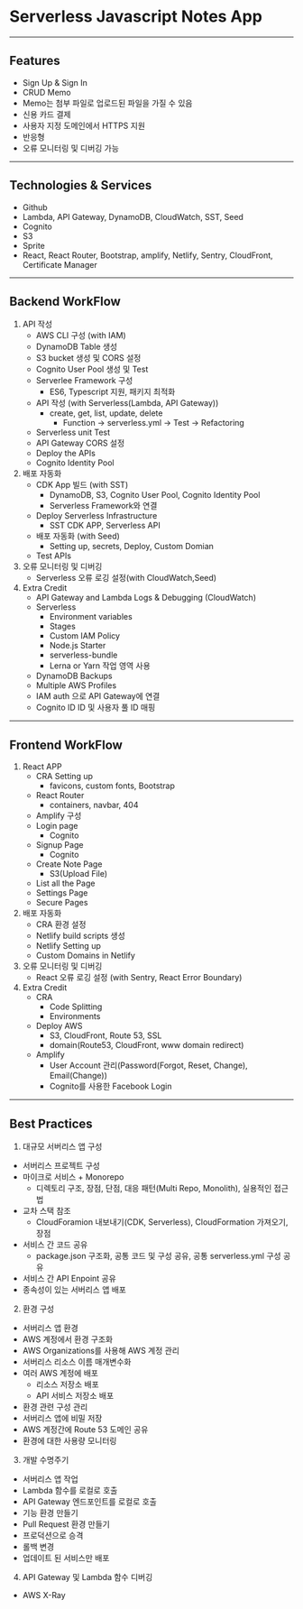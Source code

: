# Serverless Javascript Notes App

---

## Features

- Sign Up & Sign In
- CRUD Memo
- Memo는 첨부 파일로 업로드된 파일을 가질 수 있음
- 신용 카드 결제
- 사용자 지정 도메인에서 HTTPS 지원
- 반응형
- 오류 모니터링 및 디버깅 가능

---

## Technologies & Services

- Github
- Lambda, API Gateway, DynamoDB, CloudWatch, SST, Seed
- Cognito
- S3
- Sprite
- React, React Router, Bootstrap, amplify, Netlify, Sentry, CloudFront, Certificate Manager

---

## Backend WorkFlow

1. API 작성
   - AWS CLI 구성 (with IAM)
   - DynamoDB Table 생성
   - S3 bucket 생성 및 CORS 설정
   - Cognito User Pool 생성 및 Test
   - Serverlee Framework 구성
     - ES6, Typescript 지원, 패키지 최적화
   - API 작성 (with Serverless(Lambda, API Gateway))
     - create, get, list, update, delete
       - Function -> serverless.yml -> Test -> Refactoring
   - Serverless unit Test
   - API Gateway CORS 설정
   - Deploy the APIs
   - Cognito Identity Pool
2. 배포 자동화
   - CDK App 빌드 (with SST)
     - DynamoDB, S3, Cognito User Pool, Cognito Identity Pool
     - Serverless Framework와 연결
   - Deploy Serverless Infrastructure
     - SST CDK APP, Serverless API
   - 배포 자동화 (with Seed)
     - Setting up, secrets, Deploy, Custom Domian
   - Test APIs
3. 오류 모니터링 및 디버깅
   - Serverless 오류 로깅 설정(with CloudWatch,Seed)
4. Extra Credit
   - API Gateway and Lambda Logs & Debugging (CloudWatch)
   - Serverless
     - Environment variables
     - Stages
     - Custom IAM Policy
     - Node.js Starter
     - serverless-bundle
     - Lerna or Yarn 작업 영역 사용
   - DynamoDB Backups
   - Multiple AWS Profiles
   - IAM auth 으로 API Gateway에 연결
   - Cognito ID ID 및 사용자 풀 ID 매핑

---

## Frontend WorkFlow

1. React APP
   - CRA Setting up
     - favicons, custom fonts, Bootstrap
   - React Router
     - containers, navbar, 404
   - Amplify 구성
   - Login page
     - Cognito
   - Signup Page
     - Cognito
   - Create Note Page
     - S3(Upload File)
   - List all the Page
   - Settings Page
   - Secure Pages
2. 배포 자동화
   - CRA 환경 설정
   - Netlify build scripts 생성
   - Netlify Setting up
   - Custom Domains in Netlify
3. 오류 모니터링 및 디버깅
   - React 오류 로깅 설정 (with Sentry, React Error Boundary)
4. Extra Credit
   - CRA
     - Code Splitting
     - Environments
   - Deploy AWS
     - S3, CloudFront, Route 53, SSL
     - domain(Route53, CloudFront, www domain redirect)
   - Amplify
     - User Account 관리(Password(Forgot, Reset, Change), Email(Change))
     - Cognito를 사용한 Facebook Login

---

## Best Practices

1. 대규모 서버리스 앱 구성

- 서버리스 프로젝트 구성
- 마이크로 서비스 + Monorepo
  - 디렉토리 구조, 장점, 단점, 대응 패턴(Multi Repo, Monolith), 실용적인 접근법
- 교차 스택 참조
  - CloudForamion 내보내기(CDK, Serverless), CloudFormation 가져오기, 장점
- 서비스 간 코드 공유
  - package.json 구조화, 공통 코드 및 구성 공유, 공통 serverless.yml 구성 공유
- 서비스 간 API Enpoint 공유
- 종속성이 있는 서버리스 앱 배포

2. 환경 구성

- 서버리스 앱 환경
- AWS 계정에서 환경 구조화
- AWS Organizations를 사용해 AWS 계정 관리
- 서버리스 리소스 이름 매개변수화
- 여러 AWS 계정에 배포
  - 리소스 저장소 배포
  - API 서비스 저장소 배포
- 환경 관련 구성 관리
- 서버리스 앱에 비밀 저장
- AWS 계정간에 Route 53 도메인 공유
- 환경에 대한 사용량 모니터링

3. 개발 수명주기

- 서버리스 앱 작업
- Lambda 함수를 로컬로 호출
- API Gateway 엔드포인트를 로컬로 호출
- 기능 환경 만들기
- Pull Request 환경 만들기
- 프로덕션으로 승격
- 롤백 변경
- 업데이트 된 서비스만 배포

4. API Gateway 및 Lambda 함수 디버깅

- AWS X-Ray

